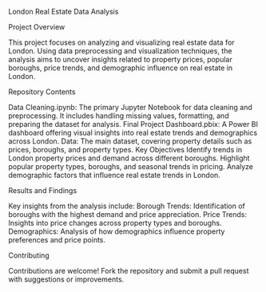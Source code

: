 London Real Estate Data Analysis

Project Overview

This project focuses on analyzing and visualizing real estate data for London. Using data preprocessing and visualization techniques, the analysis aims to uncover insights related to property prices, popular boroughs, price trends, and demographic influence on real estate in London.

Repository Contents

Data Cleaning.ipynb: The primary Jupyter Notebook for data cleaning and preprocessing. It includes handling missing values, formatting, and preparing the dataset for analysis. Final Project Dashboard.pbix: A Power BI dashboard offering visual insights into real estate trends and demographics across London. Data: The main dataset, covering property details such as prices, boroughs, and property types. Key Objectives Identify trends in London property prices and demand across different boroughs. Highlight popular property types, boroughs, and seasonal trends in pricing. Analyze demographic factors that influence real estate trends in London.

Results and Findings

Key insights from the analysis include: Borough Trends: Identification of boroughs with the highest demand and price appreciation. Price Trends: Insights into price changes across property types and boroughs. Demographics: Analysis of how demographics influence property preferences and price points.

Contributing

Contributions are welcome! Fork the repository and submit a pull request with suggestions or improvements.
